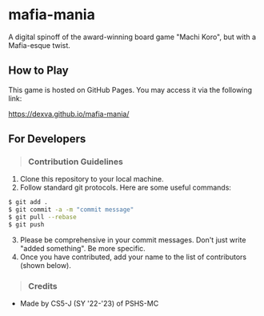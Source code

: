 # mafia-mania
A digital spinoff of the award-winning board game "Machi Koro", but with a Mafia-esque twist.

## How to Play

This game is hosted on GitHub Pages. You may access it via the following link:

https://dexva.github.io/mafia-mania/

## For Developers

> ### Contribution Guidelines
1. Clone this repository to your local machine.
2. Follow standard git protocols. Here are some useful commands:
```bash
$ git add .     
$ git commit -a -m "commit message"
$ git pull --rebase
$ git push
```
3. Please be comprehensive in your commit messages. Don't just write "added something". Be more specific.
4. Once you have contributed, add your name to the list of contributors (shown below).

> ### Credits
- Made by CS5-J (SY '22-'23) of PSHS-MC